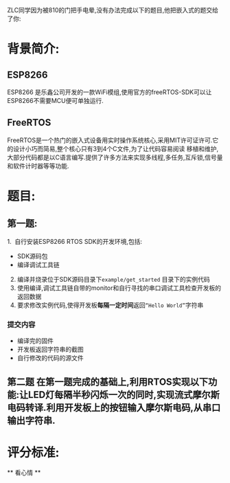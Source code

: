 ZLC同学因为被810的门把手电晕,没有办法完成以下的题目,他把嵌入式的题交给了你:
# 背景简介:
## ESP8266
ESP8266 是乐鑫公司开发的一款WiFi模组,使用官方的freeRTOS-SDK可以让ESP8266不需要MCU便可单独运行.
## FreeRTOS
FreeRTOS是一个热门的嵌入式设备用实时操作系统核心,采用MIT许可证许可.它的设计小巧而简易,整个核心只有3到4个C文件,为了让代码容易阅读 移植和维护,大部分代码都是以C语言编写.提供了许多方法来实现多线程,多任务,互斥锁,信号量和软件计时器等等功能.
# 题目:
## 第一题: 
1.  自行安装ESP8266 RTOS SDK的开发环境,包括:

   + SDK源码包
   + 编译调试工具链
    
2. 编译并烧录位于SDK源码目录下`example/get_started` 目录下的实例代码
3. 使用编译,调试工具链自带的monitor和自行寻找的串口调试工具检查开发板的返回数据
4. 要求修改实例代码,使得开发板**每隔一定时间**返回`“Hello World”`字符串

### 提交内容 
+ 编译完的固件
+ 开发板返回字符串的截图
+ 自行修改的代码的源文件

## 第二题 在第一题完成的基础上,利用RTOS实现以下功能:让LED灯每隔半秒闪烁一次的同时,实现流式摩尔斯电码转译.利用开发板上的按钮输入摩尔斯电码,从串口输出字符串.
# 评分标准:
** 看心情 **

